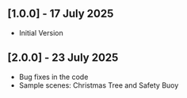 ## [1.0.0] - 17 July 2025
 - Initial Version
## [2.0.0] - 23 July 2025
 - Bug fixes in the code
 - Sample scenes: Christmas Tree and Safety Buoy
